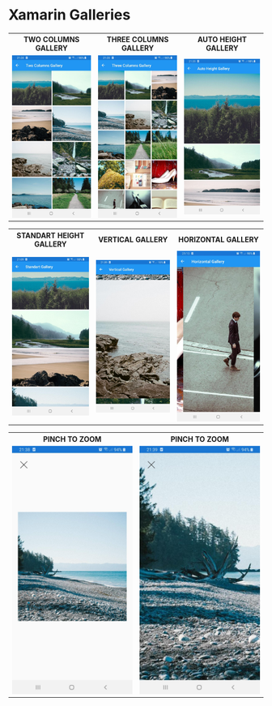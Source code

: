 # Xamarin Galleries

<html>
  <table style="width:100%">
    <tr>
      <th>TWO COLUMNS GALLERY</th>
      <th>THREE COLUMNS GALLERY</th> 
      <th>AUTO HEIGHT GALLERY</th>
    </tr>
    <tr>
      <td><img src="https://github.com/georgemichailou/Xamarin-Galleries/blob/master/images/twocolumns_gallery.jpg"></td>
      <td><img src="https://github.com/georgemichailou/Xamarin-Galleries/blob/master/images/threecolumns_gallery.jpg"></td>
      <td><img src="https://github.com/georgemichailou/Xamarin-Galleries/blob/master/images/auto_gallery.jpg"></td>
    </tr>
  </table>
</html>

<html>
  <table style="width:100%">
    <tr>
      <th>STANDART HEIGHT GALLERY</th>
      <th>VERTICAL GALLERY</th>
      <th>HORIZONTAL GALLERY</th>
    </tr>
    <tr>
      <td><img src="https://github.com/georgemichailou/Xamarin-Galleries/blob/master/images/standart_gallery.jpg"></td>
      <td><img src="https://github.com/georgemichailou/Xamarin-Galleries/blob/master/images/vertical_gallery.jpg"></td>
      <td><img src="https://github.com/georgemichailou/Xamarin-Galleries/blob/master/images/horizontal_gallery.jpg"></td>
    </tr>
  </table>
</html>

<html>
  <table style="width:100%">
    <tr>
      <th>PINCH TO ZOOM</th>
      <th>PINCH TO ZOOM</th>
    </tr>
    <tr>
      <td><img src="https://github.com/georgemichailou/Xamarin-Galleries/blob/master/images/pinchzoom1.jpg"></td>
      <td><img src="https://github.com/georgemichailou/Xamarin-Galleries/blob/master/images/pinchzoom2.jpg"></td>
    </tr>
  </table>
</html>
